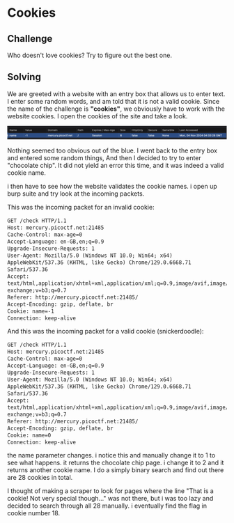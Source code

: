 # Cookies

## Challenge

Who doesn't love cookies? Try to figure out the best one.

## Solving

We are greeted with a website with an entry box that allows us to enter text. I enter some random words, and am told that it is not a valid cookie. Since the name of the challenge is **"cookies"**, we obviously have to work with the website cookies. I open the cookies of the site and take a look.

![alt text](image.png)

Nothing seemed too obvious out of the blue. I went back to the entry box and entered some random things, And then I decided to try to enter "chocolate chip". It did not yield an error this time, and it was indeed a valid cookie name.

i then have to see how the website validates the cookie names. i open up burp suite and try look at the incoming packets.

This was the incoming packet for an invalid cookie:

```
GET /check HTTP/1.1
Host: mercury.picoctf.net:21485
Cache-Control: max-age=0
Accept-Language: en-GB,en;q=0.9
Upgrade-Insecure-Requests: 1
User-Agent: Mozilla/5.0 (Windows NT 10.0; Win64; x64) AppleWebKit/537.36 (KHTML, like Gecko) Chrome/129.0.6668.71 Safari/537.36
Accept: text/html,application/xhtml+xml,application/xml;q=0.9,image/avif,image/webp,image/apng,*/*;q=0.8,application/signed-exchange;v=b3;q=0.7
Referer: http://mercury.picoctf.net:21485/
Accept-Encoding: gzip, deflate, br
Cookie: name=-1
Connection: keep-alive

```

And this was the incoming packet for a valid cookie (snickerdoodle):

```
GET /check HTTP/1.1
Host: mercury.picoctf.net:21485
Cache-Control: max-age=0
Accept-Language: en-GB,en;q=0.9
Upgrade-Insecure-Requests: 1
User-Agent: Mozilla/5.0 (Windows NT 10.0; Win64; x64) AppleWebKit/537.36 (KHTML, like Gecko) Chrome/129.0.6668.71 Safari/537.36
Accept: text/html,application/xhtml+xml,application/xml;q=0.9,image/avif,image/webp,image/apng,*/*;q=0.8,application/signed-exchange;v=b3;q=0.7
Referer: http://mercury.picoctf.net:21485/
Accept-Encoding: gzip, deflate, br
Cookie: name=0
Connection: keep-alive
```

the name parameter changes. i notice this and manually change it to 1 to see what happens. it returns the chocolate chip page. i change it to 2 and it returns another cookie name. I do a simply binary search and find out there are 28 cookies in total.

I thought of making a scraper to look for pages where the line "That is a cookie! Not very special though..." was not there, but i was too lazy and decided to search through all 28 manually. i eventually find the flag in cookie number 18.